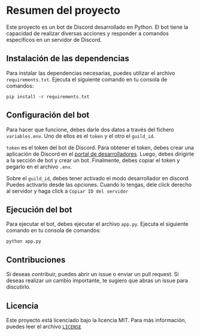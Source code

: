 # Resumen del proyecto

Este proyecto es un bot de Discord desarrollado en Python. El bot tiene la capacidad de realizar diversas acciones y responder a comandos específicos en un servidor de Discord.

## Instalación de las dependencias

Para instalar las dependencias necesarias, puedes utilizar el archivo `requirements.txt`. Ejecuta el siguiente comando en tu consola de comandos:
```
pip install -r requirements.txt
``` 

## Configuración del bot

Para hacer que funcione, debes darle dos datos a través del fichero `variables.env`. Uno de ellos es el `token` y el otro el `guild_id`.

`token` es el token del bot de Discord. Para obtener el token, debes crear una aplicación de Discord en el [portal de desarrolladores](https://discord.com/developers/applications). Luego, debes dirigirte a la sección de bot y crear un bot. Finalmente, debes copiar el token y pegarlo en el archivo `.env`.

Sobre el `guild_id`, debes tener activado el modo desarrollador en discord. Puedes activarlo desde las opciones. Cuando lo tengas, dele click derecho al servidor y haga click a `Copiar ID del servidor`

## Ejecución del bot

Para ejecutar el bot, debes ejecutar el archivo `app.py`. Ejecuta el siguiente comando en tu consola de comandos:
```
python app.py
``` 

## Contribuciones

Si deseas contribuir, puedes abrir un issue o enviar un pull request. Si deseas realizar un cambio importante, te sugiero que abras un issue para discutirlo.

## Licencia

Este proyecto está licenciado bajo la licencia MIT. Para más información, puedes leer el archivo [`LICENSE`](LICENSE)